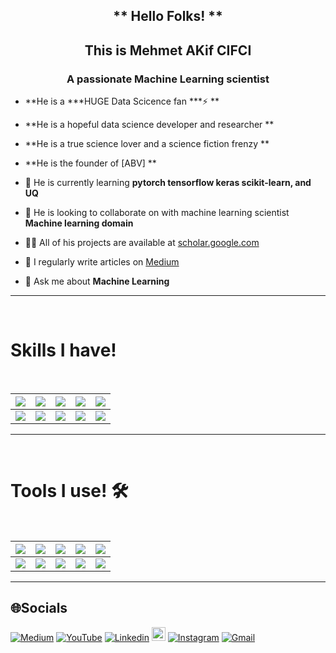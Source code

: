 <h2 align="center"> ** Hello Folks! ** </h2>
<h2 align="center"> This is Mehmet AKif CIFCI </h2>
<h3 align="center">A passionate Machine Learning scientist</h3>

-  **He is a ***HUGE Data Scicence fan ***⚡ **
-  **He is a hopeful data science developer and researcher **
-  **He is a true science lover and a science fiction frenzy **
-  **He is the founder of [ABV] **

- 🌱 He is currently learning **pytorch tensorflow keras scikit-learn, and UQ**

- 👯 He is looking to collaborate on with machine learning scientist **Machine learning domain**

- 👨‍💻 All of his projects are available at [scholar.google.com]([shorturl.at/fhtCY](https://scholar.google.com/citations?hl=en&user=asfGDHwAAAAJ))

- 📝 I regularly write articles on [Medium](https://medium.com/@themanoftalent)

- 💬 Ask me about **Machine Learning**
<hr>
<Br>
<h1>Skills I have! </h1>
<Br>
  
|![](https://img.shields.io/badge/Machine%20Learning-brightgreen?style=for-the-badge)|![](https://img.shields.io/badge/ML-Supervized%20Learning-brightgreen?style=for-the-badge)|![](https://img.shields.io/badge/ML-Unsupervized%20Learning-brightgreen?style=for-the-badge)|![](https://img.shields.io/badge/Web%20Scraping-red?style=for-the-badge)|![](https://img.shields.io/badge/Dashboards-red?style=for-the-badge)|
|---|---|---|---|---|
|![](https://img.shields.io/badge/Data%20Science-blue?style=for-the-badge)|![](https://img.shields.io/badge/DS-Data%20Cleaning-blue?style=for-the-badge)|![](https://img.shields.io/badge/DS-Data%20Analysis-blue?style=for-the-badge)|![](https://img.shields.io/badge/DS-Data%20Visualization-blue?style=for-the-badge)|![](https://img.shields.io/badge/And%20More!-yellow?style=for-the-badge)|
  
<hr>
<Br>
<h1>Tools I use! 🛠️</h1>
<Br>
 
|![](https://img.shields.io/badge/Python-FFD43B?style=for-the-badge&logo=python&logoColor=darkgreen)|![](https://img.shields.io/badge/TensorFlow-FF6F00?style=for-the-badge&logo=TensorFlow&logoColor=white)|![](https://img.shields.io/badge/scikit_learn-F7931E?style=for-the-badge&logo=scikit-learn&logoColor=white)|![](https://img.shields.io/badge/Keras-D00000?style=for-the-badge&logo=Keras&logoColor=white)|![](https://img.shields.io/badge/Jupyter-F37626.svg?&style=for-the-badge&logo=Jupyter&logoColor=white)|
|---|---|---|---|---|
|![](https://img.shields.io/badge/conda-342B029.svg?&style=for-the-badge&logo=anaconda&logoColor=white)|![](https://img.shields.io/badge/Pandas-2C2D72?style=for-the-badge&logo=pandas&logoColor=white)|![](https://img.shields.io/badge/Numpy-777BB4?style=for-the-badge&logo=numpy&logoColor=white)|![](https://img.shields.io/badge/Plotly-239120?style=for-the-badge&logo=plotly&logoColor=white)|![](https://img.shields.io/badge/And%20More!-yellow?style=for-the-badge)|
  
<hr>

## 🌐Socials
[![Medium](https://img.shields.io/badge/Medium-12100E?logo=medium&logoColor=white)](https://medium.com/@themanoftalent)  [![YouTube](https://img.shields.io/badge/YouTube-%23FF0000.svg?logo=YouTube&logoColor=white)](https://youtube.com/c/themanoftalent) 
[![Linkedin](https://img.shields.io/badge/-LinkedIn-blue?style=flat&logo=Linkedin&logoColor=white)](https://www.linkedin.com/in/themanoftalent/)
[<img src="https://img.shields.io/github/followers/themanoftalent?label=follow&style=social" height="22" title="Follow me" />](https://github.com/themanoftalent) 
[![Instagram](https://img.shields.io/badge/-Instagram-c13584?style=flat&labelColor=c13584&logo=instagram&logoColor=white)](https://www.instagram.com/themanoftalent)
[![Gmail](https://img.shields.io/badge/-Gmail-c14438?style=flat&logo=Gmail&logoColor=white)](mailto:mehcifci@kvk.lt)

